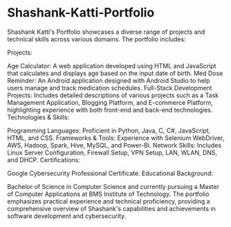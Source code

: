# Shashank-Katti-Portfolio
Shashank Katti's Portfolio showcases a diverse range of projects and technical skills across various domains. The portfolio includes:

Projects:

Age Calculator: A web application developed using HTML and JavaScript that calculates and displays age based on the input date of birth.
Med Dose Reminder: An Android application designed with Android Studio to help users manage and track medication schedules.
Full-Stack Development Projects: Includes detailed descriptions of various projects such as a Task Management Application, Blogging Platform, and E-commerce Platform, highlighting experience with both front-end and back-end technologies.
Technologies & Skills:

Programming Languages: Proficient in Python, Java, C, C#, JavaScript, HTML, and CSS.
Frameworks & Tools: Experience with Selenium WebDriver, AWS, Hadoop, Spark, Hive, MySQL, and Power-Bi.
Network Skills: Includes Linux Server Configuration, Firewall Setup, VPN Setup, LAN, WLAN, DNS, and DHCP.
Certifications:

Google Cybersecurity Professional Certificate.
Educational Background:

Bachelor of Science in Computer Science and currently pursuing a Master of Computer Applications at BMS Institute of Technology.
The portfolio emphasizes practical experience and technical proficiency, providing a comprehensive overview of Shashank's capabilities and achievements in software development and cybersecurity.
